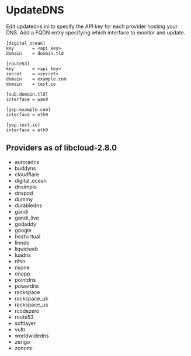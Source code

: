 UpdateDNS
=========

Edit updatedns.ini to specify the API key for each provider hosting your DNS.
Add a FQDN entry specifying which interface to monitor and update.

	[digital_ocean]
	key       = <api key>
	domain    = domain.tld

	[route53]
	key       = <api key>
	secret    = <secret>
	domain    = example.com
	domain    = test.io

	[sub.domain.tld]
	interface = wan0

	[yep.example.com]
	interface = eth0

	[yep.test.io]
	interface = eth0


Providers as of libcloud-2.8.0
------------------------------
* auroradns
* buddyns
* cloudflare
* digital_ocean
* dnsimple
* dnspod
* dummy
* durabledns
* gandi
* gandi_live
* godaddy
* google
* hostvirtual
* linode
* liquidweb
* luadns
* nfsn
* nsone
* onapp
* pointdns
* powerdns
* rackspace
* rackspace_uk
* rackspace_us
* rcodezero
* route53
* softlayer
* vultr
* worldwidedns
* zerigo
* zonomi
